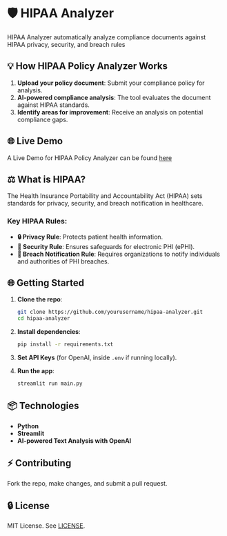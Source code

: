 # 🛡 HIPAA Analyzer

HIPAA Analyzer automatically analyze compliance documents against HIPAA privacy, security, and breach rules

## 💡 How HIPAA Policy Analyzer Works

1. **Upload your policy document**: Submit your compliance policy for analysis.
2. **AI-powered compliance analysis**: The tool evaluates the document against HIPAA standards.
3. **Identify areas for improvement**: Receive an analysis on potential compliance gaps.

## 🌐 Live Demo

A Live Demo for HIPAA Policy Analyzer can be found [here](https://hipaa-analyzer.streamlit.app/)

## ⚖️ What is HIPAA?

The Health Insurance Portability and Accountability Act (HIPAA) sets standards for privacy, security, and breach notification in healthcare.

### Key HIPAA Rules:

- **🔒 Privacy Rule**: Protects patient health information.
- **🔐 Security Rule**: Ensures safeguards for electronic PHI (ePHI).
- **🚨 Breach Notification Rule**: Requires organizations to notify individuals and authorities of PHI breaches.

## 🌐 Getting Started

1. **Clone the repo**:
    ```bash
    git clone https://github.com/yourusername/hipaa-analyzer.git
    cd hipaa-analyzer
    ```

2. **Install dependencies**:
    ```bash
    pip install -r requirements.txt
    ```

3. **Set API Keys** (for OpenAI, inside `.env` if running locally).

4. **Run the app**:
    ```bash
    streamlit run main.py
    ```

## 📦 Technologies

- **Python**
- **Streamlit**
- **AI-powered Text Analysis with OpenAI**

## ⚡ Contributing

Fork the repo, make changes, and submit a pull request.

## 🔒 License

MIT License. See [LICENSE](LICENSE).

